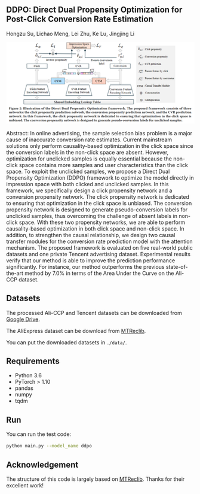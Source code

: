 ## DDPO: Direct Dual Propensity Optimization for Post-Click Conversion Rate Estimation

Hongzu Su, Lichao Meng,  Lei Zhu, Ke Lu, Jingjing Li



![](./framework.png)

Abstract: In online advertising, the sample selection bias problem is a major cause of inaccurate conversion rate estimates. Current mainstream solutions only perform causality-based optimization in the click space since the conversion labels in the non-click space are absent. However, optimization for unclicked samples is equally essential because the non-click space contains more samples and user characteristics than the click space. To exploit the unclicked samples, we propose a Direct Dual Propensity Optimization (DDPO) framework to optimize the model directly in impression space with both clicked and unclicked samples. In this framework, we specifically design a click propensity network and a conversion propensity network. The click propensity network is dedicated to ensuring that optimization in the click space is unbiased. The conversion propensity network is designed to generate pseudo-conversion labels for unclicked samples, thus overcoming the challenge of absent labels in non-click space. With these two propensity networks, we are able to perform causality-based optimization in both click space and non-click space. In addition, to strengthen the causal relationship, we design two causal transfer modules for the conversion rate prediction model with the attention mechanism. The proposed framework is evaluated on five real-world public datasets and one private Tencent advertising dataset. Experimental results verify that our method is able to improve the prediction performance significantly. For instance, our method outperforms the previous state-of-the-art method by $7.0\%$ in terms of the Area Under the Curve on the Ali-CCP dataset.

## Datasets

The processed Ali-CCP and Tencent datasets can be downloaded from [Google Drive](https://drive.google.com/drive/folders/1mWuo1Oin8yCf_-Xq8c8IqjslXccNp0dl?usp=drive_link).

The AliExpress dataset can be download from [MTReclib](https://github.com/easezyc/Multitask-Recommendation-Library).

You can put the downloaded datasets in `./data/`.

## Requirements

* Python 3.6
* PyTorch > 1.10
* pandas
* numpy
* tqdm

## Run

You can run the test code:

```bash
python main.py --model_name ddpo
```

## Acknowledgement

The structure of this code is largely based on [MTReclib](https://github.com/easezyc/Multitask-Recommendation-Library). Thanks for their excellent work!
